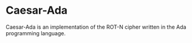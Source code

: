 # Caesar-Ada
Caesar-Ada is an implementation of the ROT-N cipher written in the Ada programming language.
